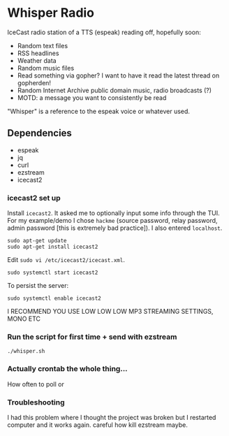 # Whisper Radio

IceCast radio station of a TTS (espeak) reading off, hopefully soon:

  * Random text files
  * RSS headlines
  * Weather data
  * Random music files
  * Read something via gopher? I want to have it read the latest thread on gopherden!
  * Random Internet Archive public domain music, radio broadcasts (?)
  * MOTD: a message you want to consistently be read

"Whisper" is a reference to the espeak voice or whatever used.

## Dependencies

  * espeak
  * jq
  * curl
  * ezstream
  * icecast2

### icecast2 set up

Install `icecast2`. It asked me to optionally input some info through the TUI.
For my example/demo I chose `hackme` (source password, relay password, admin
password [this is extremely bad practice]). I also entered `localhost`.

```
sudo apt-get update
sudo apt-get install icecast2
```

Edit `sudo vi /etc/icecast2/icecast.xml`.

```
sudo systemctl start icecast2
```

To persist the server:

```
sudo systemctl enable icecast2
```

I RECOMMEND YOU USE LOW LOW LOW MP3 STREAMING SETTINGS, MONO ETC

### Run the script for first time + send with ezstream

```
./whisper.sh
```

### Actually crontab the whole thing...

How often to poll or

### Troubleshooting

I had this problem where I thought the project was broken but I restarted
computer and it works again. careful how kill ezstream maybe.
